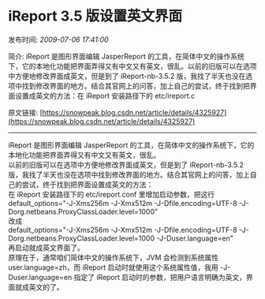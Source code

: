# iReport 3.5 版设置英文界面

发布时间: *2009-07-06 17:41:00*

简介: iReport 是图形界面编辑 JasperReport 的工具，在简体中文的操作系统下，它的本地化功能把界面弄得又有中文又有英文，很乱。以前的旧版可以在选项中方便地修改界面成英文，但是到了 iReport-nb-3.5.2 版，我找了半天也没在选项中找到修改界面的地方。结合其官网上的问答，加上自己的尝试，终于找到把界面设置成英文的方法：在 iReport 安装路径下的 etc/ireport.c

原文链接: [https://snowpeak.blog.csdn.net/article/details/4325927](https://snowpeak.blog.csdn.net/article/details/4325927)

---------

iReport 是图形界面编辑 JasperReport 的工具，在简体中文的操作系统下，它的本地化功能把界面弄得又有中文又有英文，很乱。  
以前的旧版可以在选项中方便地修改界面成英文，但是到了 iReport-nb-3.5.2 版，我找了半天也没在选项中找到修改界面的地方。结合其官网上的问答，加上自己的尝试，终于找到把界面设置成英文的方法：  
在 iReport 安装路径下的 etc/ireport.conf 里增加启动参数，把这行  
default_options="-J-Xms256m -J-Xmx512m -J-Dfile.encoding=UTF-8 -J-Dorg.netbeans.ProxyClassLoader.level=1000"  
改成  
default_options="-J-Xms256m -J-Xmx512m -J-Dfile.encoding=UTF-8 -J-Dorg.netbeans.ProxyClassLoader.level=1000 -J-Duser.language=en"  
再启动就成英文界面了。  
原理在于，通常咱们简体中文的操作系统下，JVM 会检测到系统属性 user.language=zh，而 iReport 启动时就使用这个系统属性值，我用 -J-Duser.language=en 指定了 iReport 启动时的参数，把用户语言明确为英文，界面就成英文的了。